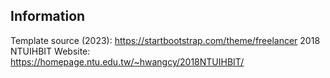 ## Information

Template source (2023): https://startbootstrap.com/theme/freelancer
2018 NTUIHBIT Website: https://homepage.ntu.edu.tw/~hwangcy/2018NTUIHBIT/
